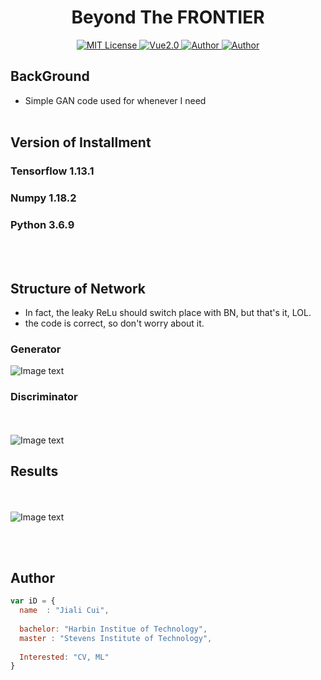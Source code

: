 

<h1 align="center">Beyond The FRONTIER</h1>

<p align="center">
    <a href="https://github.com/1042970366/">
        <img src="https://img.shields.io/badge/license-SIT-green" alt="MIT License" />
    </a>
    <a href="https://vuejs.org/">
        <img src="https://img.shields.io/badge/Tensorflow-2.0-green" alt="Vue2.0">
    </a>
    <a href="https://github.com/1042970366/">
        <img src="https://img.shields.io/badge/author-JialiCui-blueviolet" alt="Author">
    </a>
    <a href="https://github.com/1042970366/">
        <img src="https://img.shields.io/badge/email-cuijiali961224@gmail.com-blueviolet" alt="Author">
    </a>
</p>


## BackGround

* Simple GAN code used for whenever I need
<br /><br />

## Version of Installment
### Tensorflow 1.13.1
### Numpy 1.18.2
### Python 3.6.9  

<br /><br />
## Structure of Network  
* In fact, the leaky ReLu should switch place with BN, but that's it, LOL.
* the code is correct, so don't worry about it.

### Generator
 ![Image text](https://github.com/CuiJiali-CV/cGAN/raw/master/Generator.png)
### Discriminator
<br /><br />
 ![Image text](https://github.com/CuiJiali-CV/cGAN/raw/master/Discriminator.png)

## Results
<br /><br />
 ![Image text](https://github.com/CuiJiali-CV/cGAN/raw/master/Result.png)

<br /><br />
## Author

```javascript
var iD = {
  name  : "Jiali Cui",
  
  bachelor: "Harbin Institue of Technology",
  master : "Stevens Institute of Technology",
  
  Interested: "CV, ML"
}
```
